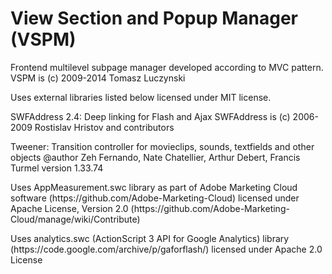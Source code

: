 # View Section and Popup Manager (VSPM)
Frontend multilevel subpage manager developed according to MVC pattern.<br />
VSPM is (c) 2009-2014 Tomasz Luczynski


<p>Uses external libraries listed below licensed under MIT license.</p>
<p>
SWFAddress 2.4: Deep linking for Flash and Ajax <http://www.asual.com/swfaddress/>
SWFAddress is (c) 2006-2009 Rostislav Hristov and contributors
</p>
<p>
Tweener: Transition controller for movieclips, sounds, textfields and other objects
@author		Zeh Fernando, Nate Chatellier, Arthur Debert, Francis Turmel
version		1.33.74
</p>
<p>
Uses AppMeasurement.swc library as part of Adobe Marketing Cloud software (https://github.com/Adobe-Marketing-Cloud) licensed under Apache License, Version 2.0 (https://github.com/Adobe-Marketing-Cloud/manage/wiki/Contribute)  
</p>
<p>
Uses analytics.swc (ActionScript 3 API for Google Analytics) library (https://code.google.com/archive/p/gaforflash/) licensed under Apache 2.0 License 
</p>
